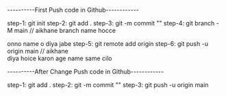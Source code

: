 ----------First Push code in Github------------

step-1: git init
step-2: git add .
step-3: git -m commit ""
step-4: git branch -M main // aikhane branch name hocce <main> onno name o diya jabe
step-5: git remote add origin <link>
step-6: git push -u origin main  // aikhane <main> diya hoice karon age name same cilo


----------After Change Push code in Github------------

step-1: git add .
step-2: git -m commit ""
step-3: git push -u origin main